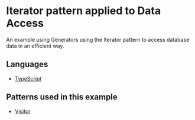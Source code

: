 Iterator pattern applied to Data Access
=======================================

An example using Generators using the Iterator pattern
to access database data in an efficient way.

## Languages

- [TypeScript](typescript)

## Patterns used in this example

- [Visitor](/design-patterns/behavioral/memento)
